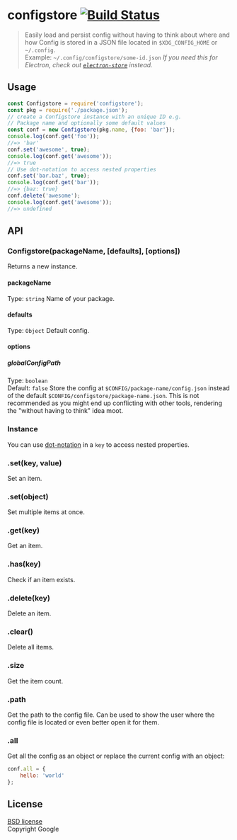 # configstore [![Build Status](https://travis-ci.org/yeoman/configstore.svg?branch=master)](https://travis-ci.org/yeoman/configstore)
> Easily load and persist config without having to think about where and how
Config is stored in a JSON file located in `$XDG_CONFIG_HOME` or `~/.config`.<br>
Example: `~/.config/configstore/some-id.json`
*If you need this for Electron, check out [`electron-store`](https://github.com/sindresorhus/electron-store) instead.*
## Usage
```js
const Configstore = require('configstore');
const pkg = require('./package.json');
// create a Configstore instance with an unique ID e.g.
// Package name and optionally some default values
const conf = new Configstore(pkg.name, {foo: 'bar'});
console.log(conf.get('foo'));
//=> 'bar'
conf.set('awesome', true);
console.log(conf.get('awesome'));
//=> true
// Use dot-notation to access nested properties
conf.set('bar.baz', true);
console.log(conf.get('bar'));
//=> {baz: true}
conf.delete('awesome');
console.log(conf.get('awesome'));
//=> undefined
```
## API
### Configstore(packageName, [defaults], [options])
Returns a new instance.
#### packageName
Type: `string`
Name of your package.
#### defaults
Type: `Object`
Default config.
#### options
##### globalConfigPath
Type: `boolean`<br>
Default: `false`
Store the config at `$CONFIG/package-name/config.json` instead of the default `$CONFIG/configstore/package-name.json`. This is not recommended as you might end up conflicting with other tools, rendering the "without having to think" idea moot.
### Instance
You can use [dot-notation](https://github.com/sindresorhus/dot-prop) in a `key` to access nested properties.
### .set(key, value)
Set an item.
### .set(object)
Set multiple items at once.
### .get(key)
Get an item.
### .has(key)
Check if an item exists.
### .delete(key)
Delete an item.
### .clear()
Delete all items.
### .size
Get the item count.
### .path
Get the path to the config file. Can be used to show the user where the config file is located or even better open it for them.
### .all
Get all the config as an object or replace the current config with an object:
```js
conf.all = {
	hello: 'world'
};
```
## License
[BSD license](http://opensource.org/licenses/bsd-license.php)<br>
Copyright Google
